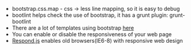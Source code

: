 * bootstrap.css.map - css -> less line mapping, so it is easy to debug
* bootlint helps check the use of bootstrap, it has a grunt plugin: grunt-bootlint
* There are a lot of templates using bootstrap [here](http://getbootstrap.com/getting-started/#template)
* You can enable or disable the responsiveness of your web page
* [Respond.js](https://github.com/scottjehl/Respond) enables old browsers(IE6-8) with responsive web design 